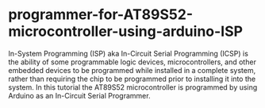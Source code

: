 # programmer-for-AT89S52-microcontroller-using-arduino-ISP
In-System Programming (ISP) aka In-Circuit Serial Programming (ICSP) is the ability of some programmable logic devices, microcontrollers, and other embedded devices to be programmed while installed in a complete system, rather than requiring the chip to be programmed prior to installing it into the system.  In this tutorial the AT89S52 microcontroller is programmed by using Arduino as an In-Circuit Serial Programmer.
